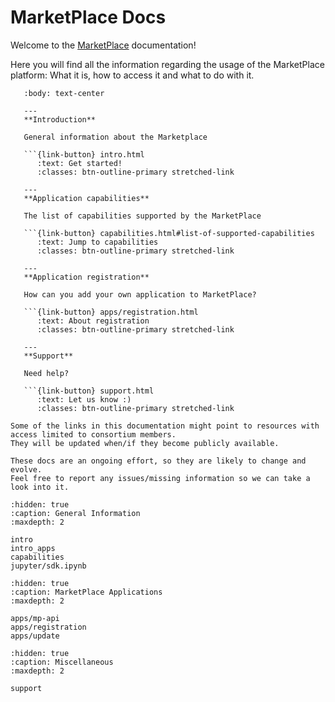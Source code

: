 # MarketPlace Docs

Welcome to the [MarketPlace](https://www.materials-marketplace.eu/) documentation!

Here you will find all the information regarding the usage of the MarketPlace platform:
What it is, how to access it and what to do with it.

````{panels}
   :body: text-center

   ---
   **Introduction**

   General information about the Marketplace

   ```{link-button} intro.html
      :text: Get started!
      :classes: btn-outline-primary stretched-link

   ---
   **Application capabilities**

   The list of capabilities supported by the MarketPlace

   ```{link-button} capabilities.html#list-of-supported-capabilities
      :text: Jump to capabilities
      :classes: btn-outline-primary stretched-link

   ---
   **Application registration**

   How can you add your own application to MarketPlace?

   ```{link-button} apps/registration.html
      :text: About registration
      :classes: btn-outline-primary stretched-link

   ---
   **Support**

   Need help?

   ```{link-button} support.html
      :text: Let us know :)
      :classes: btn-outline-primary stretched-link
````

```{note}
Some of the links in this documentation might point to resources with access limited to consortium members.
They will be updated when/if they become publicly available.
```

```{note}
These docs are an ongoing effort, so they are likely to change and evolve.
Feel free to report any issues/missing information so we can take a look into it.
```

```{toctree}
:hidden: true
:caption: General Information
:maxdepth: 2

intro
intro_apps
capabilities
jupyter/sdk.ipynb
```

```{toctree}
:hidden: true
:caption: MarketPlace Applications
:maxdepth: 2

apps/mp-api
apps/registration
apps/update
```

```{toctree}
:hidden: true
:caption: Miscellaneous
:maxdepth: 2

support
```
